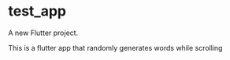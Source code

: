 # test_app

A new Flutter project.

This is a flutter app that randomly generates words while scrolling
